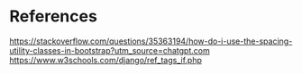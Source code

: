 # References

https://stackoverflow.com/questions/35363194/how-do-i-use-the-spacing-utility-classes-in-bootstrap?utm_source=chatgpt.com
https://www.w3schools.com/django/ref_tags_if.php

